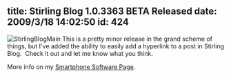 title: Stirling Blog 1.0.3363 BETA Released
date: 2009/3/18 14:02:50
id: 424
---
![StirlingBlogMain](http://www.s-church.net/journal_images/WindowsLiveWriter/StirlingBlog1.0.3363BETAReleased_D398/StirlingBlogMain_3.jpg "StirlingBlogMain") This is a pretty minor release in the grand scheme of things, but I've added the ability to easily add a hyperlink to a post in Stirling Blog.  Check it out and let me know what you think.

More info on my [Smartphone Software Page](http://www.s-church.net/SmartphoneSoftware.aspx).